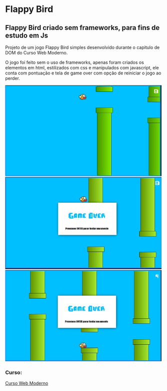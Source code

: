 # Flappy Bird
## Flappy Bird criado sem frameworks, para fins de estudo em Js

Projeto de um jogo Flappy Bird simples desenvolvido durante o capitulo de DOM do Curso Web Moderno.

O jogo foi feito sem o uso de frameworks, apenas foram criados os elementos em html, estilizados com css e manipulados com javascript, ele conta com pontuação e tela de game over com opção de reiniciar o jogo ao perder.

<img width="500px" src="https://github.com/Amorim-79/flappy-bird/blob/master/Screenshots/projectFlappy1.jpg" alt="Flappy Bird" />

<img width="500px" src="https://github.com/Amorim-79/flappy-bird/blob/master/Screenshots/projectFlappy2.jpg" alt="Flappy Bird"/>

<img width="500px" src="https://github.com/Amorim-79/flappy-bird/blob/master/Screenshots/projectFlappy3.jpg" alt="Flappy Bird"/>

### Curso:
[Curso Web Moderno](https://www.udemy.com/course/curso-web/)

